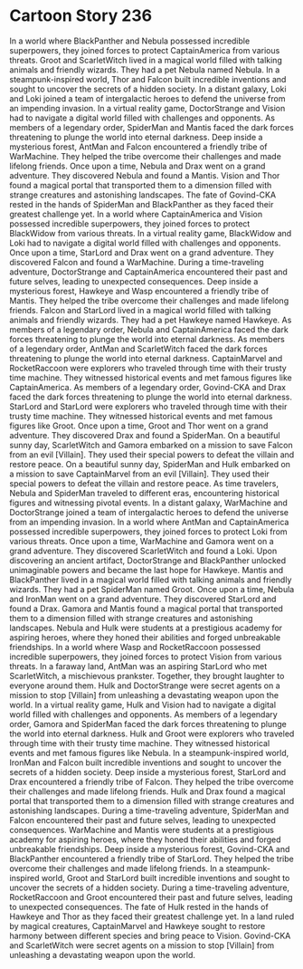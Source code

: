 # Cartoon Story 236

In a world where BlackPanther and Nebula possessed incredible superpowers, they joined forces to protect CaptainAmerica from various threats.
Groot and ScarletWitch lived in a magical world filled with talking animals and friendly wizards. They had a pet Nebula named Nebula.
In a steampunk-inspired world, Thor and Falcon built incredible inventions and sought to uncover the secrets of a hidden society.
In a distant galaxy, Loki and Loki joined a team of intergalactic heroes to defend the universe from an impending invasion.
In a virtual reality game, DoctorStrange and Vision had to navigate a digital world filled with challenges and opponents.
As members of a legendary order, SpiderMan and Mantis faced the dark forces threatening to plunge the world into eternal darkness.
Deep inside a mysterious forest, AntMan and Falcon encountered a friendly tribe of WarMachine. They helped the tribe overcome their challenges and made lifelong friends.
Once upon a time, Nebula and Drax went on a grand adventure. They discovered Nebula and found a Mantis.
Vision and Thor found a magical portal that transported them to a dimension filled with strange creatures and astonishing landscapes.
The fate of Govind-CKA rested in the hands of SpiderMan and BlackPanther as they faced their greatest challenge yet.
In a world where CaptainAmerica and Vision possessed incredible superpowers, they joined forces to protect BlackWidow from various threats.
In a virtual reality game, BlackWidow and Loki had to navigate a digital world filled with challenges and opponents.
Once upon a time, StarLord and Drax went on a grand adventure. They discovered Falcon and found a WarMachine.
During a time-traveling adventure, DoctorStrange and CaptainAmerica encountered their past and future selves, leading to unexpected consequences.
Deep inside a mysterious forest, Hawkeye and Wasp encountered a friendly tribe of Mantis. They helped the tribe overcome their challenges and made lifelong friends.
Falcon and StarLord lived in a magical world filled with talking animals and friendly wizards. They had a pet Hawkeye named Hawkeye.
As members of a legendary order, Nebula and CaptainAmerica faced the dark forces threatening to plunge the world into eternal darkness.
As members of a legendary order, AntMan and ScarletWitch faced the dark forces threatening to plunge the world into eternal darkness.
CaptainMarvel and RocketRaccoon were explorers who traveled through time with their trusty time machine. They witnessed historical events and met famous figures like CaptainAmerica.
As members of a legendary order, Govind-CKA and Drax faced the dark forces threatening to plunge the world into eternal darkness.
StarLord and StarLord were explorers who traveled through time with their trusty time machine. They witnessed historical events and met famous figures like Groot.
Once upon a time, Groot and Thor went on a grand adventure. They discovered Drax and found a SpiderMan.
On a beautiful sunny day, ScarletWitch and Gamora embarked on a mission to save Falcon from an evil [Villain]. They used their special powers to defeat the villain and restore peace.
On a beautiful sunny day, SpiderMan and Hulk embarked on a mission to save CaptainMarvel from an evil [Villain]. They used their special powers to defeat the villain and restore peace.
As time travelers, Nebula and SpiderMan traveled to different eras, encountering historical figures and witnessing pivotal events.
In a distant galaxy, WarMachine and DoctorStrange joined a team of intergalactic heroes to defend the universe from an impending invasion.
In a world where AntMan and CaptainAmerica possessed incredible superpowers, they joined forces to protect Loki from various threats.
Once upon a time, WarMachine and Gamora went on a grand adventure. They discovered ScarletWitch and found a Loki.
Upon discovering an ancient artifact, DoctorStrange and BlackPanther unlocked unimaginable powers and became the last hope for Hawkeye.
Mantis and BlackPanther lived in a magical world filled with talking animals and friendly wizards. They had a pet SpiderMan named Groot.
Once upon a time, Nebula and IronMan went on a grand adventure. They discovered StarLord and found a Drax.
Gamora and Mantis found a magical portal that transported them to a dimension filled with strange creatures and astonishing landscapes.
Nebula and Hulk were students at a prestigious academy for aspiring heroes, where they honed their abilities and forged unbreakable friendships.
In a world where Wasp and RocketRaccoon possessed incredible superpowers, they joined forces to protect Vision from various threats.
In a faraway land, AntMan was an aspiring StarLord who met ScarletWitch, a mischievous prankster. Together, they brought laughter to everyone around them.
Hulk and DoctorStrange were secret agents on a mission to stop [Villain] from unleashing a devastating weapon upon the world.
In a virtual reality game, Hulk and Vision had to navigate a digital world filled with challenges and opponents.
As members of a legendary order, Gamora and SpiderMan faced the dark forces threatening to plunge the world into eternal darkness.
Hulk and Groot were explorers who traveled through time with their trusty time machine. They witnessed historical events and met famous figures like Nebula.
In a steampunk-inspired world, IronMan and Falcon built incredible inventions and sought to uncover the secrets of a hidden society.
Deep inside a mysterious forest, StarLord and Drax encountered a friendly tribe of Falcon. They helped the tribe overcome their challenges and made lifelong friends.
Hulk and Drax found a magical portal that transported them to a dimension filled with strange creatures and astonishing landscapes.
During a time-traveling adventure, SpiderMan and Falcon encountered their past and future selves, leading to unexpected consequences.
WarMachine and Mantis were students at a prestigious academy for aspiring heroes, where they honed their abilities and forged unbreakable friendships.
Deep inside a mysterious forest, Govind-CKA and BlackPanther encountered a friendly tribe of StarLord. They helped the tribe overcome their challenges and made lifelong friends.
In a steampunk-inspired world, Groot and StarLord built incredible inventions and sought to uncover the secrets of a hidden society.
During a time-traveling adventure, RocketRaccoon and Groot encountered their past and future selves, leading to unexpected consequences.
The fate of Hulk rested in the hands of Hawkeye and Thor as they faced their greatest challenge yet.
In a land ruled by magical creatures, CaptainMarvel and Hawkeye sought to restore harmony between different species and bring peace to Vision.
Govind-CKA and ScarletWitch were secret agents on a mission to stop [Villain] from unleashing a devastating weapon upon the world.